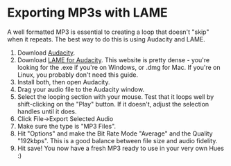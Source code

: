 # Exporting MP3s with LAME

A well formatted MP3 is essential to creating a loop that doesn't "skip" when it repeats. The best way to do this is using Audacity and LAME.

1. Download [Audacity](http://www.audacityteam.org/download/).
2. Download [LAME for Audacity](http://lame.buanzo.org/). This website is pretty dense - you're looking for the .exe if you're on Windows, or .dmg for Mac. If you're on Linux, you probably don't need this guide.
3. Install both, then open Audacity.
4. Drag your audio file to the Audacity window.
5. Select the looping section with your mouse. Test that it loops well by shift-clicking on the "Play" button. If it doesn't, adjust the selection handles until it does.
6. Click File->Export Selected Audio
7. Make sure the type is "MP3 Files".
8. Hit "Options" and make the Bit Rate Mode "Average" and the Quality "192kbps". This is a good balance between file size and audio fidelity.
9. Hit save! You now have a fresh MP3 ready to use in your very own Hues :)